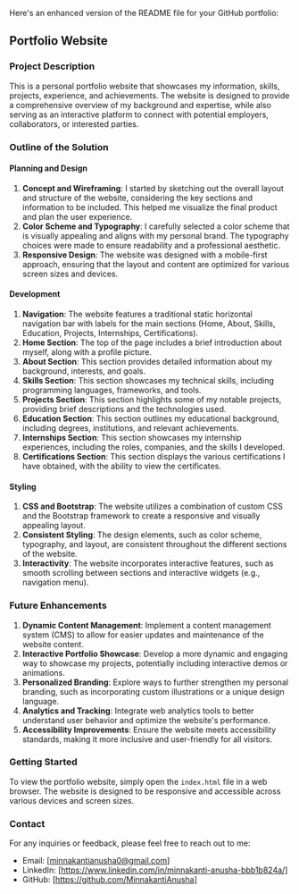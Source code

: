 Here's an enhanced version of the README file for your GitHub portfolio:

## Portfolio Website

### Project Description
This is a personal portfolio website that showcases my information, skills, projects, experience, and achievements. The website is designed to provide a comprehensive overview of my background and expertise, while also serving as an interactive platform to connect with potential employers, collaborators, or interested parties.

### Outline of the Solution
#### Planning and Design
1. **Concept and Wireframing**: I started by sketching out the overall layout and structure of the website, considering the key sections and information to be included. This helped me visualize the final product and plan the user experience.
2. **Color Scheme and Typography**: I carefully selected a color scheme that is visually appealing and aligns with my personal brand. The typography choices were made to ensure readability and a professional aesthetic.
3. **Responsive Design**: The website was designed with a mobile-first approach, ensuring that the layout and content are optimized for various screen sizes and devices.

#### Development
1. **Navigation**: The website features a traditional static horizontal navigation bar with labels for the main sections (Home, About, Skills, Education, Projects, Internships, Certifications).
2. **Home Section**: The top of the page includes a brief introduction about myself, along with a profile picture.
3. **About Section**: This section provides detailed information about my background, interests, and goals.
4. **Skills Section**: This section showcases my technical skills, including programming languages, frameworks, and tools.
5. **Projects Section**: This section highlights some of my notable projects, providing brief descriptions and the technologies used.
6. **Education Section**: This section outlines my educational background, including degrees, institutions, and relevant achievements.
7. **Internships Section**: This section showcases my internship experiences, including the roles, companies, and the skills I developed.
8. **Certifications Section**: This section displays the various certifications I have obtained, with the ability to view the certificates.

#### Styling
1. **CSS and Bootstrap**: The website utilizes a combination of custom CSS and the Bootstrap framework to create a responsive and visually appealing layout.
2. **Consistent Styling**: The design elements, such as color scheme, typography, and layout, are consistent throughout the different sections of the website.
3. **Interactivity**: The website incorporates interactive features, such as smooth scrolling between sections and interactive widgets (e.g., navigation menu).

### Future Enhancements
1. **Dynamic Content Management**: Implement a content management system (CMS) to allow for easier updates and maintenance of the website content.
2. **Interactive Portfolio Showcase**: Develop a more dynamic and engaging way to showcase my projects, potentially including interactive demos or animations.
3. **Personalized Branding**: Explore ways to further strengthen my personal branding, such as incorporating custom illustrations or a unique design language.
4. **Analytics and Tracking**: Integrate web analytics tools to better understand user behavior and optimize the website's performance.
5. **Accessibility Improvements**: Ensure the website meets accessibility standards, making it more inclusive and user-friendly for all visitors.

### Getting Started
To view the portfolio website, simply open the `index.html` file in a web browser. The website is designed to be responsive and accessible across various devices and screen sizes.

### Contact
For any inquiries or feedback, please feel free to reach out to me:

- Email: [minnakantianusha0@gmail.com]
- LinkedIn: [https://www.linkedin.com/in/minnakanti-anusha-bbb1b824a/]
- GitHub: [https://github.com/MinnakantiAnusha]

